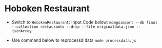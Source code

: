# Hoboken Restaurant
* Switch to `HobokenRestaurant`: Input Code below:
 `mongoimport --db final --collection restaurants --drop --file originaldata.json --jsonArray`

* Use command below to reprocessd data
`node processdata.js`

